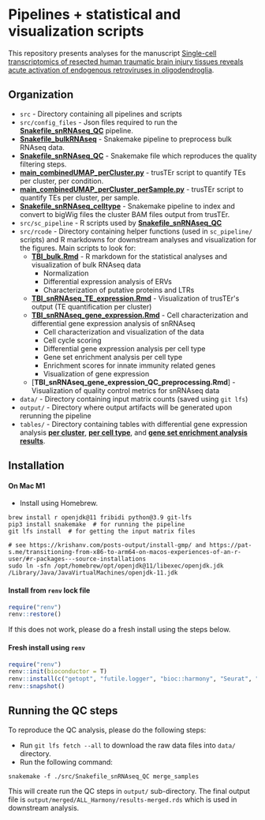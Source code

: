 # Pipelines + statistical and visualization scripts

This repository presents analyses for the manuscript
[Single-cell transcriptomics of resected human traumatic brain injury tissues reveals acute activation of endogenous retroviruses in oligodendroglia](https://www.biorxiv.org/content/10.1101/2022.09.07.506982v1).

## Organization
- `src` - Directory containing all pipelines and scripts
- `src/config_files` - Json files required to run the [**Snakefile_snRNAseq_QC**](./src/Snakefile_snRNAseq_QC) pipeline.
- [**Snakefile_bulkRNAseq**](./src/Snakefile_bulkRNAseq) - Snakemake pipeline to preprocess bulk RNAseq data.
- [**Snakefile_snRNAseq_QC**](./src/Snakefile_snRNAseq_QC) - Snakemake file which reproduces the quality filtering steps.
- [**main_combinedUMAP_perCluster.py**](./src/main_combinedUMAP_perCluster.py) - trusTEr script to quantify TEs per cluster, per condition.
- [**main_combinedUMAP_perCluster_perSample.py**](./src/main_combinedUMAP_perCluster_perSample.py) - trusTEr script to quantify TEs per cluster, per sample.
- [**Snakefile_snRNAseq_celltype**](./src/Snakefile_snRNAseq_celltype) - Snakemake pipeline to index and convert to bigWig files the cluster BAM files output from trusTEr.
- `src/sc_pipeline` - R scripts used by [**Snakefile_snRNAseq_QC**](./src/Snakefile_snRNAseq_QC)
- `src/rcode` - Directory containing helper functions (used in `sc_pipeline/` scripts) and R markdowns for downstream analyses and visualization for the figures. Main scripts to look for:
	+ [**TBI_bulk.Rmd**](./src/rcode/TBI_bulk.Rmd) - R markdown for the statistical analyses and visualization of bulk RNAseq data
		* Normalization
		* Differential expression analysis of ERVs
		* Characterization of putative proteins and LTRs
	+ [**TBI_snRNAseq_TE_expression.Rmd**](./src/rcode/TBI_snRNAseq_TE_expression.Rmd) - Visualization of trusTEr's output (TE quantification per cluster)
	+ [**TBI_snRNAseq_gene_expression.Rmd**](./src/rcode/TBI_snRNAseq_TE_expression.Rmd) - Cell characterization and differential gene expression analysis of snRNAseq
		* Cell characterization and visualization of the data
		* Cell cycle scoring
		* Differential gene expression analysis per cell type
		* Gene set enrichment analysis per cell type
		* Enrichment scores for innate immunity related genes
		* Visualization of gene expression
	+ [**TBI_snRNAseq_gene_expression_QC_preprocessing.Rmd**] - Visualization of quality control metrics for snRNAseq data
- `data/` - Directory containing input matrix counts (saved using `git lfs`)
- `output/` - Directory where output artifacts will be generated upon rerunning the pipeline
- `tables/` - Directory containing tables with differential gene expression analysis [**per cluster**](./tables/MarkersPerCluster.tsv), [**per cell type**](./tables/DEA/per_celltype/), and [**gene set enrichment analysis results**](./tables/GO_overrepresentation/seed_7/per_celltype/).

## Installation
#### On Mac M1 
- Install using Homebrew.
```shell
brew install r openjdk@11 fribidi python@3.9 git-lfs
pip3 install snakemake  # for running the pipeline 
git lfs install  # for getting the input matrix files

# see https://krishanv.com/posts-output/install-gmp/ and https://pat-s.me/transitioning-from-x86-to-arm64-on-macos-experiences-of-an-r-user/#r-packages---source-installations 
sudo ln -sfn /opt/homebrew/opt/openjdk@11/libexec/openjdk.jdk /Library/Java/JavaVirtualMachines/openjdk-11.jdk
```


#### Install from `renv` lock file
```R
require("renv")
renv::restore()
```
If this does not work, please do a fresh install using the steps below. 
#### Fresh install using `renv`
```R 
require("renv")
renv::init(bioconductor = T)
renv::install(c("getopt", "futile.logger", "bioc::harmony", "Seurat", "bioc::monocle", "bioc::scater", "bioc::clusterProfiler", "bioc::simpleSingleCell", "ellipse"))
renv::snapshot()
```

## Running the QC steps

To reproduce the QC analysis, please do the following steps: 

- Run `git lfs fetch --all` to download the raw data files into `data/` directory.
- Run the following command: 

```shell 
snakemake -f ./src/Snakefile_snRNAseq_QC merge_samples 
``` 
This will create run the QC steps in `output/` sub-directory. The final output file is `output/merged/ALL_Harmony/results-merged.rds` which is used in downstream analysis.

